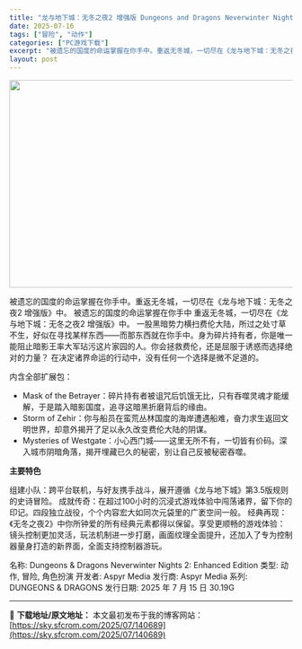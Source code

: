 ```yaml
---
title: "龙与地下城：无冬之夜2 增强版 Dungeons and Dragons Neverwinter Nights 2 Enhanced Edition 官方原版"
date: 2025-07-16
tags: ["冒险", "动作"]
categories: ["PC游戏下载"]
excerpt: "被遗忘的国度的命运掌握在你手中。重返无冬城，一切尽在《龙与地下城：无冬之夜2 增强版》中。 被遗忘的国度的命运掌握在你手中 重返无冬城，一切尽在《龙与地下城：无冬之夜2 增强版》中。 一股黑暗势力横扫费伦大陆，所过之处寸草不生，好似在寻找某样东西——而那东西就在你手中。身为碎片持有者，你是唯一能阻止&hellip;"
layout: post
---
```


<img class="aligncenter size-full wp-image-140690" src="https://sky.sfcrom.com/wp-content/uploads/2025/07/2025071602395265.webp" alt="" width="660" height="370" />

被遗忘的国度的命运掌握在你手中。重返无冬城，一切尽在《龙与地下城：无冬之夜2 增强版》中。
被遗忘的国度的命运掌握在你手中
重返无冬城，一切尽在《龙与地下城：无冬之夜2 增强版》中。
一股黑暗势力横扫费伦大陆，所过之处寸草不生，好似在寻找某样东西——而那东西就在你手中。身为碎片持有者，你是唯一能阻止暗影王率大军玷污这片家园的人。你会拯救费伦，还是屈服于诱惑而选择绝对的力量？
在决定诸界命运的行动中，没有任何一个选择是微不足道的。

内含全部扩展包：

- Mask of the Betrayer：碎片持有者被诅咒后饥饿无比，只有吞噬灵魂才能缓解，于是踏入暗影国度，追寻这暗黑折磨背后的缘由。
- Storm of Zehir：你与船员在蛮荒丛林国度的海岸遭遇船难，奋力求生返回文明世界，却意外揭开了足以永久改变费伦大陆的阴谋。
- Mysteries of Westgate：小心西门城——这里无所不有，一切皆有价码。深入城市阴暗角落，揭开埋藏已久的秘密，别让自己反被秘密吞噬。

<strong>主要特色</strong>

组建小队：跨平台联机，与好友携手战斗，展开遵循《龙与地下城》第3.5版规则的史诗冒险。
成就传奇：在超过100小时的沉浸式游戏体验中闯荡诸界，留下你的印记。四段独立战役，个个内容宏大如同次元袋里的广袤空间一般。
经典再现：《无冬之夜2》中你所钟爱的所有经典元素都得以保留。享受更顺畅的游戏体验：镜头控制更加灵活，玩法机制进一步打磨，画面纹理全面提升，还加入了专为控制器量身打造的新界面，全面支持控制器游玩。

名称: Dungeons &amp; Dragons Neverwinter Nights 2: Enhanced Edition
类型: 动作, 冒险, 角色扮演
开发者: Aspyr Media
发行商: Aspyr Media
系列: DUNGEONS &amp; DRAGONS
发行日期: 2025 年 7 月 15 日
30.19G

---
📖 **下载地址/原文地址：** 本文最初发布于我的博客网站：[https://sky.sfcrom.com/2025/07/140689](https://sky.sfcrom.com/2025/07/140689)
